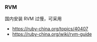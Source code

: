 ### RVM

国内安装 RVM 过慢，可采用 
- https://ruby-china.org/topics/40407
- https://ruby-china.org/wiki/rvm-guide
